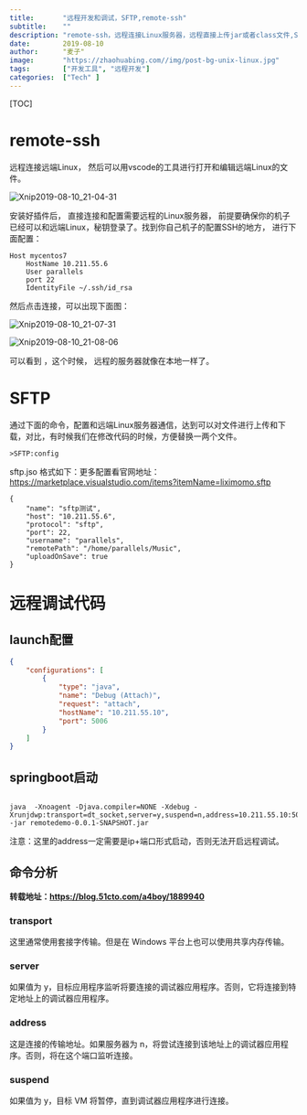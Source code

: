 ```yaml
---
title:       "远程开发和调试，SFTP,remote-ssh"
subtitle:    ""
description: "remote-ssh，远程连接Linux服务器，远程直接上传jar或者class文件,SFTP"
date:        2019-08-10
author:      "麦子"
image:       "https://zhaohuabing.com//img/post-bg-unix-linux.jpg"
tags:        ["开发工具", "远程开发"]
categories:  ["Tech" ]
---
```


[TOC]

# remote-ssh

远程连接远端Linux， 然后可以用vscode的工具进行打开和编辑远端Linux的文件。

![Xnip2019-08-10_21-04-31](/img/Xnip2019-08-10_21-04-31.png)

安装好插件后， 直接连接和配置需要远程的Linux服务器， 前提要确保你的机子已经可以和远端Linux，秘钥登录了。找到你自己机子的配置SSH的地方， 进行下面配置：

```shell
Host mycentos7
    HostName 10.211.55.6
    User parallels
    port 22
    IdentityFile ~/.ssh/id_rsa
```

然后点击连接，可以出现下面图：

![Xnip2019-08-10_21-07-31](/img/Xnip2019-08-10_21-07-31.png)

![Xnip2019-08-10_21-08-06](/img/Xnip2019-08-10_21-08-06.png)

可以看到 ，这个时候， 远程的服务器就像在本地一样了。 



# SFTP

通过下面的命令，配置和远端Linux服务器通信，达到可以对文件进行上传和下载，对比，有时候我们在修改代码的时候，方便替换一两个文件。

```
>SFTP:config
```



sftp.jso 格式如下：更多配置看官网地址：<https://marketplace.visualstudio.com/items?itemName=liximomo.sftp>

```
{
    "name": "sftp测试",
    "host": "10.211.55.6",
    "protocol": "sftp",
    "port": 22,
    "username": "parallels",
    "remotePath": "/home/parallels/Music",
    "uploadOnSave": true
}
```



# 远程调试代码

## launch配置

```json
{
    "configurations": [
        {
            "type": "java",
            "name": "Debug (Attach)",
            "request": "attach",
            "hostName": "10.211.55.10",
            "port": 5006
        }
    ]
}
```

## springboot启动

```shell

java  -Xnoagent -Djava.compiler=NONE -Xdebug -Xrunjdwp:transport=dt_socket,server=y,suspend=n,address=10.211.55.10:5006 -jar remotedemo-0.0.1-SNAPSHOT.jar 
```

注意：这里的address一定需要是ip+端口形式启动，否则无法开启远程调试。

## 命令分析

**转载地址：<https://blog.51cto.com/a4boy/1889940>**

### transport

这里通常使用套接字传输。但是在 Windows 平台上也可以使用共享内存传输。

### server

如果值为 y，目标应用程序监听将要连接的调试器应用程序。否则，它将连接到特定地址上的调试器应用程序。

### address

这是连接的传输地址。如果服务器为 n，将尝试连接到该地址上的调试器应用程序。否则，将在这个端口监听连接。

### suspend

 如果值为 y，目标 VM 将暂停，直到调试器应用程序进行连接。

